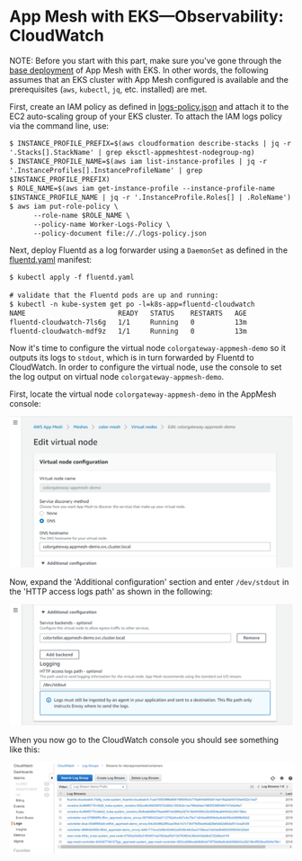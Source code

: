 # App Mesh with EKS—Observability: CloudWatch

NOTE: Before you start with this part, make sure you've gone through the [base deployment](base.md) of App Mesh with EKS. In other words, the following assumes that an EKS cluster with App Mesh configured is available and the prerequisites (`aws`, `kubectl`, `jq`, etc. installed) are met.

First, create an IAM policy as defined in [logs-policy.json](logs-policy.json) and attach it to the EC2 auto-scaling group of your EKS cluster. To attach the IAM logs policy via the command line, use:

```
$ INSTANCE_PROFILE_PREFIX=$(aws cloudformation describe-stacks | jq -r '.Stacks[].StackName' | grep eksctl-appmeshtest-nodegroup-ng)
$ INSTANCE_PROFILE_NAME=$(aws iam list-instance-profiles | jq -r '.InstanceProfiles[].InstanceProfileName' | grep $INSTANCE_PROFILE_PREFIX)
$ ROLE_NAME=$(aws iam get-instance-profile --instance-profile-name $INSTANCE_PROFILE_NAME | jq -r '.InstanceProfile.Roles[] | .RoleName')
$ aws iam put-role-policy \
      --role-name $ROLE_NAME \
      --policy-name Worker-Logs-Policy \
      --policy-document file://./logs-policy.json
```

Next, deploy Fluentd as a log forwarder using a `DaemonSet` as defined in the [fluentd.yaml](fluentd.yaml) manifest:

```
$ kubectl apply -f fluentd.yaml

# validate that the Fluentd pods are up and running:
$ kubectl -n kube-system get po -l=k8s-app=fluentd-cloudwatch
NAME                       READY   STATUS    RESTARTS   AGE
fluentd-cloudwatch-7ls6g   1/1     Running   0          13m
fluentd-cloudwatch-mdf9z   1/1     Running   0          13m
```

Now it's time to configure the virtual node `colorgateway-appmesh-demo` so it outputs its logs to `stdout`, which is in turn forwarded by Fluentd to CloudWatch. In order to configure the virtual node, use the console to set the log output on virtual node `colorgateway-appmesh-demo`.

First, locate the virtual node `colorgateway-appmesh-demo` in the AppMesh console:

![AppMesh console edit virtual node step 0](appmesh-log-0.png)

Now, expand the 'Additional configuration' section and enter `/dev/stdout` in the 'HTTP access logs path' as shown in the following:

![AppMesh console edit virtual node step 1](appmesh-log-1.png)

When you now go to the CloudWatch console you should see something like this:

![CloudWatch console output of AppMesh virtual node](cloudwatch.png)

